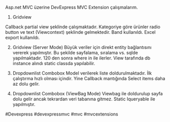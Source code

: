 Asp.net MVC üzerine DevExpress MVC Extension çalışmalarım.

1. Gridview 

Callback partial view şeklinde çalışmaktadır. 
Kategoriye göre ürünler radio button ve text (Viewcontext) şeklinde gelmektedir. 
Band kullanıldı.
Excel export kullanıldı.  

2. Gridview (Server Mode)
Büyük veriler için direkt entity bağlantısını vererek yapılmıştır.
Bu şekilde sayfalama, sıralama vs. sqlde yapılmaktadır. 120 den sonra where in ile ilerler.
View tarafında db instance alındı static classda yapılabilir.

3. Dropdownlist Combobox
Model verilerek liste doldurulmaktadır.
İlk çalıştırma hızlı olması içindir. 
Yine Callback mantığında Select items daha az dolu gelir. 

4. Dropdownlist Combobox (ViewBag Mode)
Viewbag ile doldurulup sayfa dolu gelir ancak tekrardan veri tabanına gitmez.
Static Iqueryable ile yapılmıştır.

#Devexpress #devexpressmvc #mvc #mvcextensions
